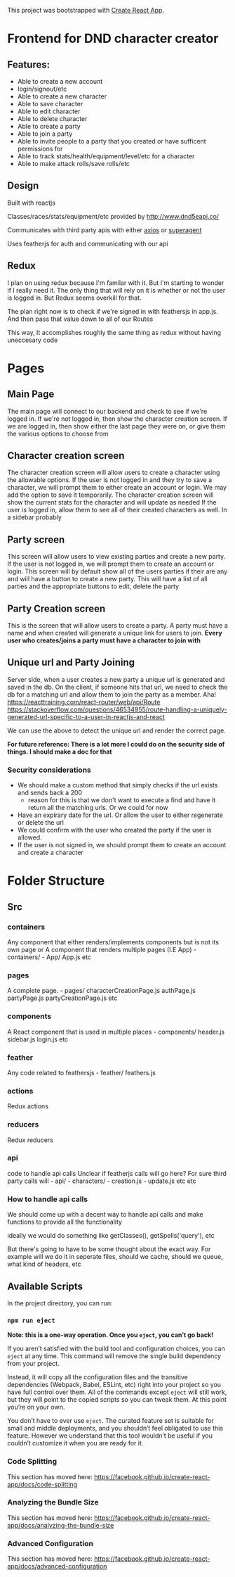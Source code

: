 This project was bootstrapped with [Create React App](https://github.com/facebook/create-react-app).

# Frontend for DND character creator

## Features:

   * Able to create a new account
   * login/signout/etc
   * Able to create a  new character
   * Able to save character
   * Able to edit character
   * Able to delete character
   * Able to create a party
   * Able to join a party
   * Able to invite people to a party that you created or have sufficent permissions for
   * Able to track stats/health/equipment/level/etc for a character
   * Able to make attack rolls/save rolls/etc

## Design

Built with reactjs

Classes/races/stats/equipment/etc provided by http://www.dnd5eapi.co/

Communicates with third party apis with either [axios](https://github.com/axios/axios) or [superagent](https://github.com/superagent/superagent)

Uses featherjs for auth and communicating with our api

## Redux

I plan on using redux because I'm familar with it. But I'm starting to wonder if I really need it.
The only thing that will rely on it is whether or not the user is logged in. But Redux seems overkill for that.

The plan right now is to check if we're signed in with feathersjs in app.js. And then pass that value down to all of our Routes

This way, It accomplishes roughly the same thing as redux without having uneccesary code


# Pages

## Main Page

   The main page will connect to our backend and check to see if we're logged in. If we're not logged in, then show the character creation screen. If we are logged in, then show either the last page they were on, or give them the various options to choose from

## Character creation screen

   The character creation screen will allow users to create a character using the allowable options. If the user is not 
   logged in and they try to save a character, we will prompt them to either create an account or login. 
   We may add the option to save it temporarily. 
   The character creation screen will show the current stats for the character and will update as needed 
If the user is logged in, allow them to see all of their created characters as well. In a sidebar probably
## Party screen

   This screen will allow users to view existing parties and create a new party. If the user is not logged in, we will prompt them to create an account or login. This screen will by default show all of the users parties if their are any and will have a button to create a new party. This will have a list of all parties and the appropriate buttons to edit, delete the party

## Party Creation screen

   This is the screen that will allow users to create a party. A party must have a name and when created will generate a unique link for users to join.
**Every user who creates/joins a party must have a character to join with**
   
   
## Unique url and Party Joining

Server side, when a user creates a new party a unique url is generated and saved in the db. On the client, if someone hits that url, we need to check the db for a matching url and allow them to join the party as a member.
Aha! https://reacttraining.com/react-router/web/api/Route https://stackoverflow.com/questions/46534955/route-handling-a-uniquely-generated-url-specific-to-a-user-in-reactjs-and-react

We can use the above to detect the unique url and render the correct page. 



**For future reference: There is a lot more I could do on the security side of things. I should make a doc for that**

### Security considerations
* We should make a custom method that simply checks if the url exists and sends back a 200
    * reason for this is that we don't want to execute a find and have it return all the matching urls. Or we could for now
* Have an expirary date for the url. Or allow the user to either regenerate or delete the url
* We could confirm with the user who created the party if the user is allowed.
* If the user is not signed in, we should prompt them to create an account and create a character
# Folder Structure

## Src

### containers
Any component that either renders/implements components but is not its own page or A component that renders multiple pages (I.E App)
    - containers/
        - App/
            App.js
            etc
### pages
A complete page.
    - pages/
        characterCreationPage.js
        authPage.js
        partyPage.js
        partyCreationPage.js
        etc
### components
A React component that is used in multiple places
    - components/
        header.js
        sidebar.js
        login.js
        etc
### feather
Any code related to feathersjs
    - feather/
        feathers.js
### actions
Redux actions

### reducers
Redux reducers

### api
code to handle api calls
    Unclear if featherjs calls will go here?
    For sure third party calls will
    - api/
        - characters/
            - creation.js
            - update.js
            etc
        etc
### How to handle api calls

We should come up with a decent way to handle api calls and make functions to provide all the functionality

ideally we would do something like getClasses(), getSpells('query'), etc

But there's going to have to be some thought about the exact way. For example will we do it in seperate files, should we cache, should we queue, what kind of headers, etc
        
## Available Scripts

In the project directory, you can run:

### `npm run eject`

**Note: this is a one-way operation. Once you `eject`, you can’t go back!**

If you aren’t satisfied with the build tool and configuration choices, you can `eject` at any time. This command will remove the single build dependency from your project.

Instead, it will copy all the configuration files and the transitive dependencies (Webpack, Babel, ESLint, etc) right into your project so you have full control over them. All of the commands except `eject` will still work, but they will point to the copied scripts so you can tweak them. At this point you’re on your own.

You don’t have to ever use `eject`. The curated feature set is suitable for small and middle deployments, and you shouldn’t feel obligated to use this feature. However we understand that this tool wouldn’t be useful if you couldn’t customize it when you are ready for it.

### Code Splitting

This section has moved here: https://facebook.github.io/create-react-app/docs/code-splitting

### Analyzing the Bundle Size

This section has moved here: https://facebook.github.io/create-react-app/docs/analyzing-the-bundle-size

### Advanced Configuration

This section has moved here: https://facebook.github.io/create-react-app/docs/advanced-configuration
